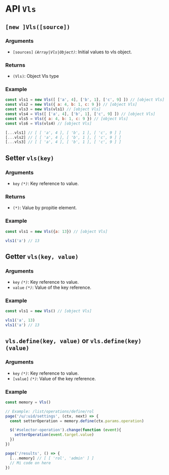 # API `Vls`

## `[new ]Vls([source])`

### Arguments
- `[sources]` *`(Array|Vls|Object)`*: Initial values to vls object.

### Returns
- `(Vls)`: Object Vls type

### Example
```javascript
const vls1 = new Vls([ ['a', 4], ['b', 1], ['c', 9] ]) // [object Vls]
const vls2 = new Vls({ a: 4, b: 1, c: 9 }) // [object Vls]
const vls3 = new Vls(vls1) // [object Vls]
const vls4 = Vls([ ['a', 4], ['b', 1], ['c', 9] ]) // [object Vls]
const vls5 = Vls({ a: 4, b: 1, c: 9 }) // [object Vls]
const vls6 = Vls(vls4) // [object Vls]

[...vls1] // [ [ 'a', 4 ], [ 'b', 1 ], [ 'c', 9 ] ]
[...vls2] // [ [ 'a', 4 ], [ 'b', 1 ], [ 'c', 9 ] ]
[...vls3] // [ [ 'a', 4 ], [ 'b', 1 ], [ 'c', 9 ] ]
```

## Setter `vls(key)`

### Arguments
- `key` *`(*)`*: Key reference to value.

### Returns
- `(*)`: Value by propitie element.

### Example
```javascript
const vls1 = new Vls({a: 13}) // [object Vls]

vls1('a') // 13
```

## Getter `vls(key, value)`

### Arguments
- `key` *`(*)`*: Key reference to value.
- `value` *`(*)`*: Value of the key reference.

### Example
```javascript
const vls1 = new Vls() // [object Vls]

vls1('a', 13)
vls1('a') // 13
```

## `vls.define(key, value)` or `vls.define(key)(value)`

### Arguments
- `key` *`(*)`*: Key reference to value.
- `[value]` *`(*)`*: Value of the key reference.

### Example
```javascript
const memory = Vls()

// Example: /list/operations/define/rol
page('/u/:uid/settings', (ctx, next) => {
  const setterOperation = memory.define(ctx.params.operation)

  $('#selector-operation').change(function (event){
    setterOperation(event.target.value)
  })
})

page('/results', () => {
  [...memory] // [ [ 'rol', 'admin' ] ]
  // Mi code on here
})
```